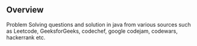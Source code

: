 ## Overview

Problem Solving questions and solution in java from various sources such as Leetcode, GeeksforGeeks, codechef, google codejam, 
codewars, hackerrank etc. 